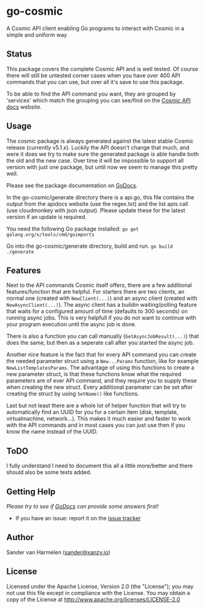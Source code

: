 go-cosmic
=============
A Cosmic API client enabling Go programs to interact with Cosmic in a simple and uniform way

## Status

This package covers the complete Cosmic API and is well tested. Of course there will still be untested corner cases when you have over 400 API commands that you can use, but over all it's save to use this package.

To be able to find the API command you want, they are grouped by 'services' which match the grouping you can see/find on the [Cosmic API docs](http://apidoc.cosmiccloud.io/) website.

## Usage

The cosmic package is always generated against the latest stable Cosmic release (currently v5.1.x). Luckily the API doesn't change that much, and were it does we try to make sure the generated package is able handle both the old and the new case. Over time it will be impossible to support all version with just one package, but until now we seem to manage this pretty well.

Please see the package documentation on [GoDocs](http://godoc.org/github.com/xanzy/go-cosmic/cosmic).

In the go-cosmic/generate directory there is a api.go, this file contains the output from the apidocs website (use the regex.txt) and the list apis call (use cloudmonkey with json output). Please update these for the latest version if an update is required.

You need the following Go package installed:
`go get golang.org/x/tools/cmd/goimports`

Go into the go-cosmic/generate directory, build and run.
`go build`
`./generate`


## Features

Next to the API commands Cosmic itself offers, there are a few additional features/function that are helpful. For starters there are two clients, an normal one (created with `NewClient(...)`) and an async client (created with `NewAsyncClient(...)`). The async client has a buildin waiting/polling feature that waits for a configured amount of time (defaults to 300 seconds) on running async jobs. This is very helpfull if you do not want to continue with your program execution until the async job is done.

There is also a function you can call manually (`GetAsyncJobResult(...)`) that does the same, but then as a seperate call after you started the async job.

Another nice feature is the fact that for every API command you can create the needed parameter struct using a `New...Params` function, like for example `NewListTemplatesParams`. The advantage of using this functions to create a new parameter struct, is that these functions know what the required parameters are of ever API command, and they require you to supply these when creating the new struct. Every additional paramater can be set after creating the struct by using `SetName()` like functions.

Last but not least there are a whole lot of helper function that will try to automatically find an UUID for you for a certain item (disk, template, virtualmachine, network...). This makes it much easier and faster to work with the API commands and in most cases you can just use then if you know the name instead of the UUID.

## ToDO

I fully understand I need to document this all a little more/better and there should also be some tests added.

## Getting Help

_Please try to see if [GoDocs](http://godoc.org/github.com/xanzy/go-cosmic) can provide some answers first!_

* If you have an issue: report it on the [issue tracker](https://github.com/xanzy/go-cosmic/issues)

## Author

Sander van Harmelen (<sander@xanzy.io>)

## License

Licensed under the Apache License, Version 2.0 (the "License"); you may not use this file except in compliance with the License. You may obtain a copy of the License at <http://www.apache.org/licenses/LICENSE-2.0>
